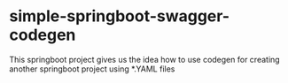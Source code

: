 # simple-springboot-swagger-codegen
This springboot project gives us the idea how to use codegen for creating another springboot project using *.YAML files

